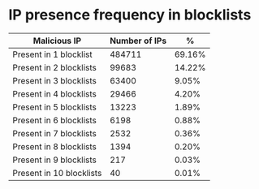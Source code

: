 # IP presence frequency in blocklists
| Malicious IP | Number of IPs | % |
|----|----|----|
| Present in 1 blocklist | 484711 | 69.16% |
| Present in 2 blocklists | 99683 | 14.22% |
| Present in 3 blocklists | 63400 | 9.05% |
| Present in 4 blocklists | 29466 | 4.20% |
| Present in 5 blocklists | 13223 | 1.89% |
| Present in 6 blocklists | 6198 | 0.88% |
| Present in 7 blocklists | 2532 | 0.36% |
| Present in 8 blocklists | 1394 | 0.20% |
| Present in 9 blocklists | 217 | 0.03% |
| Present in 10 blocklists | 40 | 0.01% |
